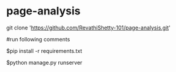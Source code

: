 # page-analysis

git clone 'https://github.com/RevathiShetty-101/page-analysis.git' 

#run following comments

$pip install -r requirements.txt

$python manage.py runserver
